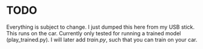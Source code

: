 # TODO

Everything is subject to change. I just dumped this here from my USB stick.
This runs on the car. Currently only tested for running a trained model (play_trained.py). I will later add *train.py*, such that you can train on your car.
